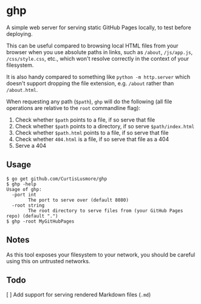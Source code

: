 # ghp
A simple web server for serving static GitHub Pages locally, to test before
deploying.

This can be useful compared to browsing local HTML files from your browser when
you use absolute paths in links, such as `/about`, `/js/app.js`,
`/css/style.css`, etc., which won't resolve correctly in the context of your
filesystem.

It is also handy compared to something like `python -m http.server` which
doesn't support dropping the file extension, e.g. `/about` rather than
`/about.html`.

When requesting any path (`$path`), `ghp` will do the following (all file
operations are relative to the `root` commandline flag):
1. Check whether `$path` points to a file, if so serve that file
1. Check whether `$path` points to a directory, if so serve `$path/index.html`
2. Check whether `$path.html` points to a file, if so serve that file
3. Check whether `404.html` is a file, if so serve that file as a 404
4. Serve a 404

## Usage
```
$ go get github.com/CurtisLusmore/ghp
$ ghp -help
Usage of ghp:
  -port int
        The port to serve over (default 8080)
  -root string
        The root directory to serve files from (your GitHub Pages repo) (default ".")
$ ghp -root MyGitHubPages
```

## Notes
As this tool exposes your filesystem to your network, you should be careful
using this on untrusted networks.

## Todo
[ ] Add support for serving rendered Markdown files (`.md`)